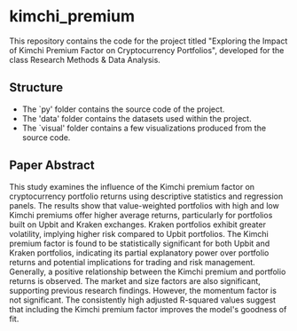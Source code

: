 # kimchi_premium
This repository contains the code for the project titled "Exploring the Impact of Kimchi Premium Factor on Cryptocurrency Portfolios", developed for the class Research Methods &amp; Data Analysis.

## Structure
* The `py' folder contains the source code of the project.
* The 'data' folder contains the datasets used within the project.
* The `visual' folder contains a few visualizations produced from the source code.

## Paper Abstract
This study examines the influence of the Kimchi premium factor on cryptocurrency portfolio returns using descriptive statistics and regression panels. The results show that value-weighted portfolios with high and low Kimchi premiums offer higher average returns, particularly for portfolios built on Upbit and Kraken exchanges. Kraken portfolios exhibit greater volatility, implying higher risk compared to Upbit portfolios. The Kimchi premium factor is found to be statistically significant for both Upbit and Kraken portfolios, indicating its partial explanatory power over portfolio returns and potential implications for trading and risk management. Generally, a positive relationship between the Kimchi premium and portfolio returns is observed. The market and size factors are also significant, supporting previous research findings. However, the momentum factor is not significant. The consistently high adjusted R-squared values suggest that including the Kimchi premium factor improves the model's goodness of fit.
